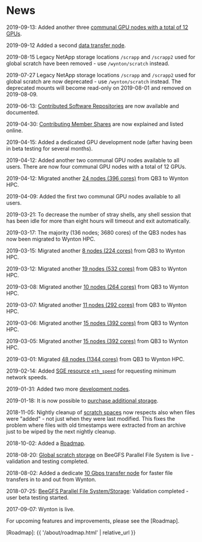 # News

2019-09-13: Added another three <a href="{{ '/about/specs.html' | relative_url }}">communal GPU nodes with a total of 12 GPUs</a>.<br/>

2019-09-12 Added a second <a href="{{ '/about/specs.html' | relative_url }}">data transfer node</a>.<br/>

2019-08-15 Legacy NetApp storage locations `/scrapp` and `/scrapp2` used for global scratch have been removed - use `/wynton/scratch` instead.<br/>

2019-07-27 Legacy NetApp storage locations `/scrapp` and `/scrapp2` used for global scratch are now deprecated - use `/wynton/scratch` instead.  The deprecated mounts will become read-only on 2019-08-01 and removed on 2019-08-09.<br/>

2019-06-13: <a href="{{ '/software/software-repositories.html' | relative_url }}">Contributed Software Repositories</a> are now available and documented.<br/>

2019-04-30: <a href="{{ '/about/shares.html' | relative_url }}">Contributing Member Shares</a> are now explained and listed online.<br/>

2019-04-15: Added a dedicated GPU development node (after having been in beta testing for several months).<br/>

2019-04-12: Added another two communal GPU nodes available to all users.  There are now four communal GPU nodes with a total of 12 GPUs.<br/>

2019-04-12: Migrated another <a href="{{ '/about/specs.html' | relative_url }}">24 nodes (396 cores)</a> from QB3 to Wynton HPC.<br/>

2019-04-09: Added the first two communal GPU nodes available to all users.<br/>

2019-03-21: To decrease the number of stray shells, any shell session that has been idle for more than eight hours will timeout and exit automatically.<br/>

2019-03-17: The majority (136 nodes; 3680 cores) of the QB3 nodes has now been migrated to Wynton HPC.<br/>

2019-03-15: Migrated another <a href="{{ '/about/specs.html' | relative_url }}">8 nodes (224 cores)</a> from QB3 to Wynton HPC.<br/>

2019-03-12: Migrated another <a href="{{ '/about/specs.html' | relative_url }}">19 nodes (532 cores)</a> from QB3 to Wynton HPC.<br/>

2019-03-08: Migrated another <a href="{{ '/about/specs.html' | relative_url }}">10 nodes (264 cores)</a> from QB3 to Wynton HPC.<br/>

2019-03-07: Migrated another <a href="{{ '/about/specs.html' | relative_url }}">11 nodes (292 cores)</a> from QB3 to Wynton HPC.<br/>

2019-03-06: Migrated another <a href="{{ '/about/specs.html' | relative_url }}">15 nodes (392 cores)</a> from QB3 to Wynton HPC.<br/>

2019-03-05: Migrated another <a href="{{ '/about/specs.html' | relative_url }}">15 nodes (392 cores)</a> from QB3 to Wynton HPC.<br/>

2019-03-01: Migrated <a href="{{ '/about/specs.html' | relative_url }}">48 nodes (1344 cores)</a> from QB3 to Wynton HPC.<br/>

2019-02-14: Added <a href="{{ '/scheduler/submit-jobs.html' | relative_url }}">SGE resource `eth_speed`</a> for requesting minimum network speeds.<br/>

2019-01-31: Added two more <a href="{{ '/about/specs.html' | relative_url }}">development nodes</a>.<br/>

2019-01-18: It is now possible to <a href="{{ '/about/pricing-storage.html' | relative_url }}">purchase additional storage</a>.<br/>

2018-11-05: Nightly cleanup of <a href="{{ '/about/specs.html#scratch-storage' | relative_url }}">scratch spaces</a> now respects also when files were "added" - not just when they were last modified.  This fixes the problem where files with old timestamps were extracted from an archive just to be wiped by the next nightly cleanup.<br/>

2018-10-02: Added a <a href="{{ '/about/roadmap.html' | relative_url }}">Roadmap</a>.<br/>

2018-08-20: <a href="{{ '/about/specs.html#scratch-storage' | relative_url }}">Global scratch storage</a> on BeeGFS Parallel File System is live - validation and testing completed.<br/>

2018-08-02: Added a dedicate <a href="{{ '/about/specs.html#data-transfer-nodes' | relative_url }}">10 Gbps transfer node</a> for faster file transfers in to and out from Wynton.<br/>

2018-07-25: <a href="{{ '/about/specs.html#scratch-storage' | relative_url }}">BeeGFS Parallel File System/Storage</a>: Validation completed - user beta testing started.<br/>

2017-09-07: Wynton is live.


For upcoming features and improvements, please see the [Roadmap].


[Roadmap]: {{ '/about/roadmap.html' | relative_url }}
